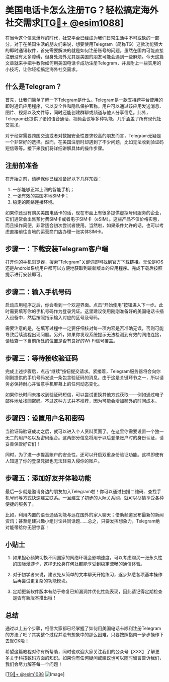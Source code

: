 # 美国电话卡怎么注册TG？轻松搞定海外社交需求[[TG💪+ @esim1088](https://t.me/s/esim1088)]

在当今这个信息爆炸的时代，社交平台已经成为我们日常生活中不可或缺的一部分。对于在美国生活的朋友们来说，想要使用Telegram（简称TG）这款功能强大的即时通讯软件，首先需要解决的就是如何注册账号的问题。虽然在国内可能直接注册没有太多障碍，但身处海外尤其是美国的朋友可能会遇到一些麻烦。今天这篇文章就来手把手教你如何用美国电话卡成功注册Telegram，并且附上一些实用的小技巧，让你轻松搞定海外社交需求。

## 什么是Telegram？

首先，让我们简单了解一下Telegram是什么。Telegram是一款支持跨平台使用的即时通讯应用程序，它以安全性和隐私保护著称。用户可以通过该应用发送消息、图片、视频以及文件等，同时还能创建群聊或频道与他人分享信息。此外，Telegram还提供了诸如语音通话、视频会议等多种功能，几乎涵盖了所有现代社交需求。

对于经常需要跨国交流或者对数据安全性要求较高的朋友而言，Telegram无疑是一个非常好的选择。然而，在美国注册时却遇到了不少问题，比如无法收到验证码短信等等。接下来我们将详细讲解具体的操作步骤。

## 注册前准备

在开始之前，请确保你已经准备好以下几样东西：
1. 一部能够正常上网的智能手机；
2. 一张有效的美国本地SIM卡；
3. 稳定的网络连接环境。

如果你还没有购买美国电话卡的话，现在市面上有很多提供虚拟号码服务的企业，它们通常会出售预付费SIM卡或者电子SIM卡（eSIM）。这些产品不仅价格实惠，而且操作简便，非常适合初次尝试者使用。当然啦，如果条件允许的话，也可以考虑直接前往当地的运营商门店办理一张实体SIM卡。

## 步骤一：下载安装Telegram客户端

打开你的手机浏览器，搜索“Telegram”关键词即可找到官方下载链接。无论是iOS还是Android系统用户都可以方便地获取到最新版本的应用程序。完成下载后按照提示进行安装即可。

## 步骤二：输入手机号码

启动应用程序之后，你会看到一个欢迎界面。点击“开始使用”按钮进入下一步。此时需要填写你的手机号码作为登录凭证。这里建议使用刚刚准备好的美国电话卡插入设备中，然后按照指示输入对应的区号及号码。

需要注意的是，在填写过程中一定要仔细核对每一项内容是否准确无误，否则可能导致后续流程出现问题。另外，如果你发现系统提示无法检测到有效的网络连接，请检查一下当前所处的位置是否有良好的Wi-Fi信号覆盖。

## 步骤三：等待接收验证码

完成上述步骤后，点击“继续”按钮提交请求。紧接着，Telegram服务器将会向你刚刚提供的手机号码发送一条包含验证码的消息。由于这是关键环节之一，所以请务必保持耐心并留意手机屏幕上的任何动态变化。

如果你长时间未接收到验证码短信，可以尝试更换其他方式获取——例如通过电子邮件地址找回密码。不过这种方式并不推荐，因为可能会增加额外的时间成本。

## 步骤四：设置用户名和密码

当验证码验证成功之后，就可以进入个人资料页面了。在这里你需要设置一个独一无二的用户名以及密码组合。这两部分信息将用于以后登录账户时的身份认证，请妥善保管好它们！

同时，为了进一步提高账户的安全性，还可以开启双重身份验证功能。这样即使有人知道了你的登录凭据也无法轻易入侵你的账户。

## 步骤五：添加好友并体验功能

最后一步就是邀请身边的朋友加入Telegram啦！你可以通过扫描二维码、查找手机号码等方式快速建立联系。一旦建立了初步的人际关系网，就可以尽情享受各种便捷的服务了。

比如，利用内置的语音通话功能与远在国外的家人聊天；借助频道发布最新的新闻资讯；甚至组建兴趣小组讨论共同话题……总之，只要发挥想象力，Telegram绝对能带给你无限惊喜！

## 小贴士

1. 如果担心频繁切换不同国家的网络环境会影响速度，可以考虑购买一张永久性的国际漫游卡，这样无论身在何处都能享受到稳定流畅的通信体验。
   
2. 对于初学者来说，建议先从简单的文本聊天开始练习，逐步熟悉各项基本操作后再尝试更复杂的功能模块。

3. 定期更新软件版本有助于修复已知漏洞并优化性能表现，因此请记得定期检查是否有新版本推出哦！

## 总结

通过以上五个步骤，相信大家都已经掌握了如何用美国电话卡顺利注册Telegram的方法了吧？其实整个过程并没有想象中的那么困难，只要按照指南一步步操作下去就OK啦！

希望这篇教程对你有所帮助，同时也欢迎大家关注我们的公众号【XXX】了解更多关于科技数码方面的知识。如果你有任何疑问或建议也可以随时留言告诉我们，我们会尽力解答每一个问题！

[[TG💪+ @esim1088](https://t.me/s/esim1088) ![Image](https://i.postimg.cc/4NQfJmqS/Snipaste-2025-05-13-00-14-12.png)]